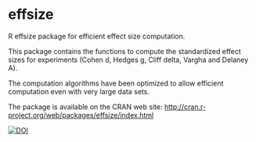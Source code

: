 # effsize
R effsize package for efficient effect size computation.

This package contains the functions to compute the standardized 
effect sizes for experiments 
(Cohen d, Hedges g, Cliff delta, Vargha and Delaney A). 

The computation algorithms have been optimized to allow efficient 
computation even with very large data sets.

The package is available on the CRAN web site: 
http://cran.r-project.org/web/packages/effsize/index.html

[![DOI](https://zenodo.org/badge/DOI/10.5281/zenodo.196082.svg)](https://doi.org/10.5281/zenodo.196082)
